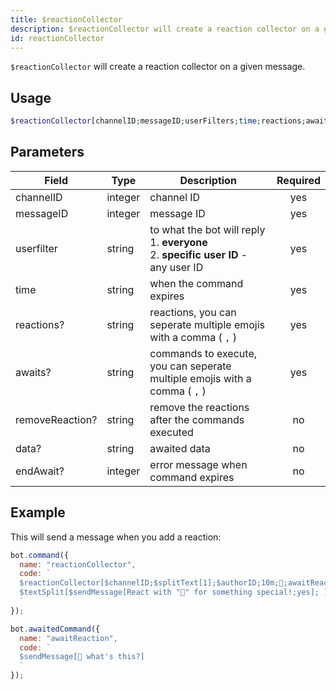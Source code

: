 ```yaml
---
title: $reactionCollector 
description: $reactionCollector will create a reaction collector on a given message.
id: reactionCollector
---
```


`$reactionCollector` will create a reaction collector on a given message.

## Usage

```php
$reactionCollector[channelID;messageID;userFilters;time;reactions;awaits;removeReaction?;awaitData?;endAwait?]
```

## Parameters 


| Field           | Type    | Description                                                                                    | Required |
| --------------- | ------- | ---------------------------------------------------------------------------------------------- |:--------:|
| channelID       | integer | channel ID                                                                                     |    yes   |
| messageID       | integer | message ID                                                                                     |    yes   |
| userfilter      | string  | to what the bot will reply <br /> 1. **everyone** <br /> 2. **specific user ID** - any user ID |    yes   |
| time            | string  | when the command expires                                                                       |    yes   |
| reactions?      | string  | reactions, you can seperate multiple emojis with a comma ( `,` )                               |    yes   |
| awaits?         | string  | commands to execute, you can seperate multiple emojis with a comma ( `,` )                     |    yes   |
| removeReaction? | string  | remove the reactions after the commands executed                                               |    no    |
| data?           | string  | awaited data                                                                                   |    no    |
| endAwait?       | integer | error message when command expires                                                             |    no    |


## Example

This will send a message when you add a reaction:

```js
bot.command({
  name: "reactionCollector",
  code: `
  $reactionCollector[$channelID;$splitText[1];$authorID;10m;👀;awaitReaction;yes]
  $textSplit[$sendMessage[React with "👀" for something special!;yes]; ]
  `
});

bot.awaitedCommand({
  name: "awaitReaction",
  code: `
  $sendMessage[👀 what's this?]
  `
});
```

